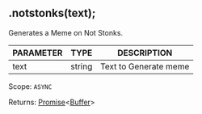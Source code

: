 ## .notstonks(text);
Generates a Meme on Not Stonks.

| PARAMETER   | TYPE   | DESCRIPTION                                    |
| ----------- | ------ | ---------------------------------------------- |
| text        | string | Text to Generate meme                          |

Scope: `ASYNC`

Returns: <a href="https://developer.mozilla.org/en-US/docs/Web/JavaScript/Reference/Global_Objects/Promise">Promise</a><<a href="https://nodejs.org/dist/latest/docs/api/buffer.html#buffer_class_buffer">Buffer</a>>